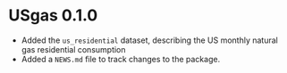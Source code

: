 # USgas 0.1.0

* Added the `us_residential` dataset, describing the US monthly natural gas residential consumption
* Added a `NEWS.md` file to track changes to the package.
